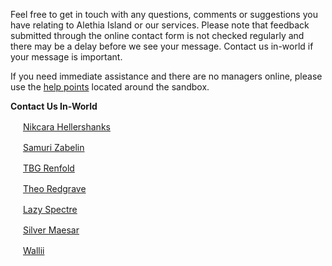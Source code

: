 Feel free to get in touch with any questions, comments or suggestions you have relating to Alethia Island or our services. Please note that feedback submitted through the online contact form is not checked regularly and there may be a delay before we see your message. Contact us in-world if your message is important.

If you need immediate assistance and there are no managers online, please use the [help points](./sandbox/help/help-points) located around the sandbox.

__**Contact Us In-World**__

<p><img class="rounded-circle" src="https://my-secondlife-agni.akamaized.net/users/nikcara.hellershanks/thumb_sl_image.png" style="height: 16px; width: 16px; alt="Nikcara Hellershanks"> <a href="https://my.secondlife.com/nikcara.hellershanks" target="blank">Nikcara Hellershanks</a></p>

<p><img class="rounded-circle" src="https://my-secondlife-agni.akamaized.net/users/samuri.zabelin/thumb_sl_image.png" style="height: 16px; width: 16px; alt="Samuri Zabelin"> <a href="https://my.secondlife.com/samuri.zabelin" target="blank">Samuri Zabelin</a></p>

<p><img class="rounded-circle" src="https://my-secondlife-agni.akamaized.net/users/tbg.renfold/thumb_sl_image.png" style="height: 16px; width: 16px; alt="TBG Renfold"> <a href="https://my.secondlife.com/tbg.renfold" target="blank">TBG Renfold</a></p>

<p><img class="rounded-circle" src="https://my-secondlife-agni.akamaized.net/users/theo.redgrave/thumb_sl_image.png" style="height: 16px; width: 16px; alt="Theo Redgrave"> <a href="https://my.secondlife.com/theo.redgrave" target="blank">Theo Redgrave</a></p>

<p><img class="rounded-circle" src="https://my-secondlife-agni.akamaized.net/users/lazy.spectre/thumb_sl_image.png" style="height: 16px; width: 16px; alt="Lazy Spectre"> <a href="https://my.secondlife.com/lazy.spectre" target="blank">Lazy Spectre</a></p>

<p><img class="rounded-circle" src="https://my-secondlife-agni.akamaized.net/users/silver.maesar/thumb_sl_image.png" style="height: 16px; width: 16px; alt="Silver Maesar"> <a href="https://my.secondlife.com/silver.maesar" target="blank">Silver Maesar</a></p>

<p><img class="rounded-circle" src="https://my-secondlife-agni.akamaized.net/users/wallii/thumb_sl_image.png" style="height: 16px; width: 16px; alt="Walliis"> <a href="https://my.secondlife.com/wallii" target="blank">Wallii</a></p>
